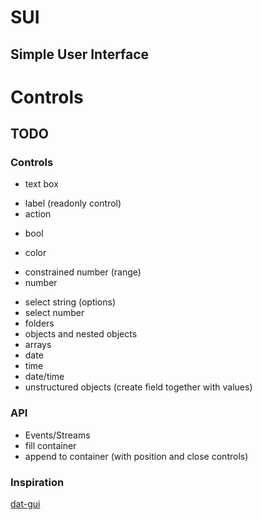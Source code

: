 # SUI

## Simple User Interface

# Controls

## TODO

### Controls
  - text box
  * label (readonly control)
  * action
  - bool
  * color
  - constrained number (range)
  - number
  * select string (options)
  * select number
  * folders
  * objects and nested objects
  * arrays
  * date
  * time
  * date/time
  * unstructured objects (create field together with values)

### API
  * Events/Streams
  * fill container
  * append to container (with position and close controls)


### Inspiration

[dat-gui](http://workshop.chromeexperiments.com/examples/gui/#1--Basic-Usage)